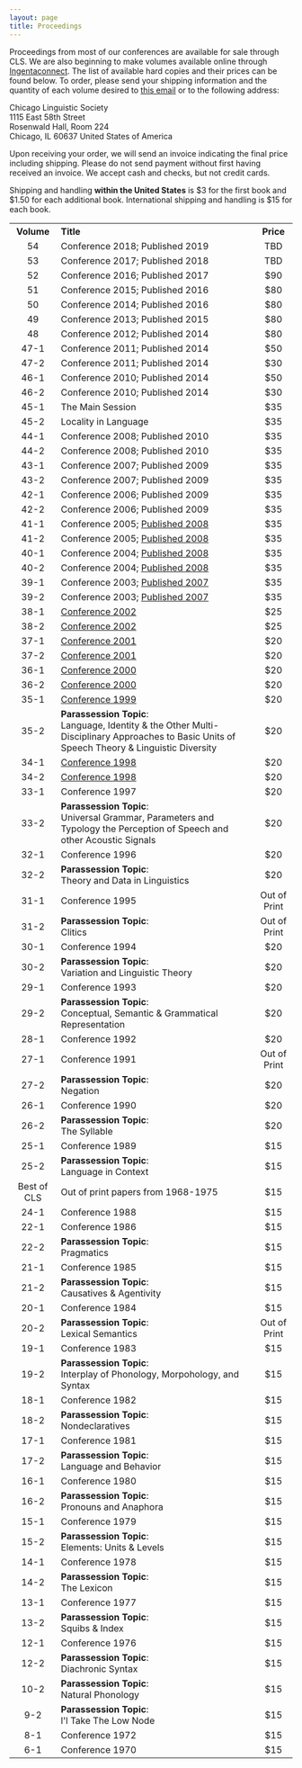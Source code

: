 ```yaml
---
layout: page
title: Proceedings
---
```


Proceedings from most of our conferences are available for sale through CLS. We are also beginning to make volumes available online through [Ingentaconnect](http://www.ingentaconnect.com/content/cls). The list of available hard copies and their prices can be found below. To order, please send your shipping information and the quantity of each volume desired to [this email](mailto:clsbooks@gmail.com) or to the following address:

Chicago Linguistic Society<br />
1115 East 58th Street <br />
Rosenwald Hall, Room 224<br/>
Chicago, IL 60637
United States of America <br />

Upon receiving your order, we will send an invoice indicating the final price including shipping. Please do not send payment without first having received an invoice. We accept cash and checks, but not credit cards.

Shipping and handling **within the United States** is $3 for the first book and $1.50 for each additional book. International shipping and handling is $15 for each book.

<table>
  	<colgroup width="92" align="center"></colgroup>
	<colgroup width="570" align="left"></colgroup>
	<colgroup width="80" align="right"></colgroup>
  <tr>
    <th align="center">Volume</th>
    <th align="left">Title</th>
    <th align="center">Price</th>
  </tr>
  <tr>
    <td align="center">54</td>
    <td align="left">Conference 2018; Published 2019</td>
    <td align="center">TBD</td>
  </tr>
  <tr>
    <td align="center">53</td>
    <td align="left">Conference 2017; Published 2018</td>
    <td align="center">TBD</td>
  </tr>
  <tr>
    <td align="center">52</td>
    <td align="left">Conference 2016; Published 2017</td>
    <td align="center">$90</td>
  </tr>
  <tr>
    <td align="center">51</td>
    <td align="left">Conference 2015; Published 2016</td>
    <td align="center">$80</td>
  </tr>
  <tr>
    <td align="center">50</td>
    <td align="left">Conference 2014; Published 2016</td>
    <td align="center">$80</td>
  </tr>
  <tr>
    <td align="center">49</td>
    <td align="left">Conference 2013; Published 2015</td>
    <td align="center">$80</td>
  </tr>
  <tr>
    <td align="center">48</td>
    <td align="left">Conference 2012; Published 2014</td>
    <td align="center">$80</td>
  </tr>
  <tr>
    <td align="center">47-1</td>
    <td align="left">Conference 2011; Published 2014</td>
    <td align="center">$50</td>
  </tr>
  <tr>
    <td align="center">47-2</td>
    <td align="left">Conference 2011; Published 2014</td>
    <td align="center">$30</td>
  </tr>
   <tr>
    <td align="center">46-1</td>
    <td align="left">Conference 2010; Published 2014</td>
    <td align="center">$50</td>
  </tr>
  <tr>
    <td align="center">46-2</td>
    <td align="left">Conference 2010; Published 2014</td>
    <td align="center">$30</td>
  </tr>
  <tr>
    <td align="center">45-1</td>
    <td align="left">The Main Session</td>
    <td align="center">$35</td>
  </tr>
  <tr>
    <td align="center">45-2</td>
    <td align="left">Locality in Language</td>
    <td align="center">$35</td>
  </tr>
  <tr>
    <td align="center">44-1</td>
    <td align="left">Conference 2008; Published 2010</td>
    <td align="center">$35</td>
  </tr>
  <tr>
    <td align="center">44-2</td>
    <td align="left">Conference 2008; Published 2010</td>
    <td align="center">$35</td>
  </tr>
    <tr>
    <td align="center">43-1</td>
    <td align="left">Conference 2007; Published 2009</td>
    <td align="center">$35</td>
  </tr>
  <tr>
    <td align="center">43-2</td>
    <td align="left">Conference 2007; Published 2009</td>
    <td align="center">$35</td>
  </tr>
     <tr>
    <td align="center">42-1</td>
    <td align="left">Conference 2006; Published 2009</td>
    <td align="center">$35</td>
  </tr>
  <tr>
    <td align="center">42-2</td>
    <td align="left">Conference 2006; Published 2009</td>
    <td align="center">$35</td>
  </tr>
       <tr>
    <td align="center">41-1</td>
    <td align="left">Conference 2005; <a href="http://hum.uchicago.edu/orgs/cls/toc/CLS_41-1.pdf">Published 2008</a></td>
    <td align="center">$35</td>
  </tr>
  <tr>
    <td align="center">41-2</td>
    <td align="left">Conference 2005; <a href="http://hum.uchicago.edu/orgs/cls/toc/CLS_41-2.pdf">Published 2008</a></td>
    <td align="center">$35</td>
  </tr>
       <tr>
    <td align="center">40-1</td>
    <td align="left">Conference 2004; <a href="http://hum.uchicago.edu/orgs/cls/toc/CLS_40-1.pdf">Published 2008</a></td>
    <td align="center">$35</td>
  </tr>
  <tr>
    <td align="center">40-2</td>
    <td align="left">Conference 2004; <a href="http://hum.uchicago.edu/orgs/cls/toc/CLS_40-2.pdf">Published 2008</a></td>
    <td align="center">$35</td>
  </tr>
  <tr>
    <td align="center">39-1</td>
    <td align="left">Conference 2003; <a href="http://hum.uchicago.edu/orgs/cls/toc/CLS_39-1.pdf">Published 2007</a></td>
    <td align="center">$35</td>
  </tr>
  <tr>
    <td align="center">39-2</td>
    <td align="left">Conference 2003; <a href="http://hum.uchicago.edu/orgs/cls/toc/CLS_39-2.pdf">Published 2007</a></td>
    <td align="center">$35</td>
  </tr>
  <tr>
    <td align="center">38-1</td>
    <td align="left"><a href="http://hum.uchicago.edu/orgs/cls/toc/CLS_38-1.html">Conference 2002</a></td>
    <td align="center">$25</td>
  </tr>
  <tr>
    <td align="center">38-2</td>
    <td align="left"><a href="http://hum.uchicago.edu/orgs/cls/toc/CLS_38-2.html">Conference 2002</a></td>
    <td align="center">$25</td>
  </tr>
  <tr>
    <td align="center">37-1</td>
    <td align="left"><a href="http://hum.uchicago.edu/orgs/cls/toc/CLS_37-1.html">Conference 2001</a></td>
    <td align="center">$20</td>
  </tr>
  <tr>
    <td align="center">37-2</td>
    <td align="left"><a href="http://hum.uchicago.edu/orgs/cls/toc/CLS_37-2.html">Conference 2001</a></td>
    <td align="center">$20</td>
  </tr>
  <tr>
    <td align="center">36-1</td>
    <td align="left"><a href="http://hum.uchicago.edu/orgs/cls/toc/CLS_36-1.html">Conference 2000</a></td>
    <td align="center">$20</td>
  </tr>
  <tr>
    <td align="center">36-2</td>
    <td align="left"><a href="http://hum.uchicago.edu/orgs/cls/toc/CLS_36-2.html">Conference 2000</a></td>
    <td align="center">$20</td>
  </tr>
  <tr>
    <td align="center">35-1</td>
    <td align="left"><a href="http://hum.uchicago.edu/orgs/cls/toc/CLS_35-1.html">Conference 1999</a></td>
    <td align="center">$20</td>
  </tr>
  <tr>
    <td align="center">35-2</td>
    <td align="left">
    	<b>Parassession Topic</b>: <br>
		Language, Identity & the Other Multi-Disciplinary Approaches to Basic Units of Speech Theory & Linguistic Diversity
   </td>
    <td align="center">$20</td>
  </tr>
  <tr>
    <td align="center">34-1</td>
    <td align="left"><a href="http://hum.uchicago.edu/orgs/cls/toc/CLS_34-1.html">Conference 1998</a></td>
    <td align="center">$20</td>
  </tr>
  <tr>
    <td align="center">34-2</td>
    <td align="left"><a href="http://hum.uchicago.edu/orgs/cls/toc/CLS_34-2.html">Conference 1998</a></td>
    <td align="center">$20</td>
  </tr>
  <tr>
    <td align="center">33-1</td>
    <td align="left">Conference 1997</td>
    <td align="center">$20</td>
  </tr>
  <tr>
    <td align="center">33-2</td>
    <td align="left">
    	<b>Parassession Topic</b>: <br>
    	Universal Grammar, Parameters and Typology the Perception of Speech and other Acoustic Signals
   </td>
    <td align="center">$20</td>
  </tr>
  <tr>
    <td align="center">32-1</td>
    <td align="left">Conference 1996</td>
    <td align="center">$20</td>
  </tr>
  <tr>
    <td align="center">32-2</td>
    <td align="left">
    	<b>Parassession Topic</b>: <br>
    	Theory and Data in Linguistics
   </td>
    <td align="center">$20</td>
  </tr>
  <tr>
    <td align="center">31-1</td>
    <td align="left">Conference 1995</td>
    <td align="center">Out of Print</td>
  </tr>
  <tr>
    <td align="center">31-2</td>
    <td align="left">
    	<b>Parassession Topic</b>: <br>
    	Clitics
   </td>
    <td align="center">Out of Print</td>
  </tr>
  <tr>
    <td align="center">30-1</td>
    <td align="left">Conference 1994</td>
    <td align="center">$20</td>
  </tr>
  <tr>
    <td align="center">30-2</td>
    <td align="left">
    	<b>Parassession Topic</b>: <br>
    	Variation and Linguistic Theory
   </td>
    <td align="center">$20</td>
  </tr>
  <tr>
    <td align="center">29-1</td>
    <td align="left">Conference 1993</td>
    <td align="center">$20</td>
  </tr>
  <tr>
    <td align="center">29-2</td>
    <td align="left">
    	<b>Parassession Topic</b>: <br>
    	Conceptual, Semantic & Grammatical Representation
   </td>
    <td align="center">$20</td>
  </tr>
  <tr>
    <td align="center">28-1</td>
    <td align="left">Conference 1992</td>
    <td align="center">$20</td>
  </tr>
  <tr>
    <td align="center">27-1</td>
    <td align="left">Conference 1991</td>
    <td align="center">Out of Print</td>
  </tr>
  <tr>
    <td align="center">27-2</td>
    <td align="left">
    	<b>Parassession Topic</b>: <br> Negation</td>
    <td align="center">$20</td>
  </tr>
  <tr>
    <td align="center">26-1</td>
    <td align="left">Conference 1990</td>
    <td align="center">$20</td>
  </tr>
  <tr>
    <td align="center">26-2</td>
    <td align="left"><b>Parassession Topic</b>: <br> The Syllable</td>
    <td align="center">$20</td>
  </tr>
  <tr>
    <td align="center">25-1</td>
    <td align="left">Conference 1989</td>
    <td align="center">$15</td>
  </tr>
  <tr>
    <td align="center">25-2</td>
    <td align="left"><b>Parassession Topic</b>: <br> Language in Context</td>
    <td align="center">$15</td>
  </tr>
  <tr>
    <td align="center">Best of CLS</td>
    <td align="left">Out of print papers from 1968-1975</td>
    <td align="center">$15</td>
  </tr>
  <tr>
    <td align="center">24-1</td>
    <td align="left">Conference 1988</td>
    <td align="center">$15</td>
  </tr>
  <tr>
    <td align="center">22-1</td>
    <td align="left">Conference 1986</td>
    <td align="center">$15</td>
  </tr>
  <tr>
    <td align="center">22-2</td>
    <td align="left"><b>Parassession Topic</b>: <br> Pragmatics</td>
    <td align="center">$15</td>
  </tr>
  <tr>
    <td align="center">21-1</td>
    <td align="left">Conference 1985</td>
    <td align="center">$15</td>
  </tr>
  <tr>
    <td align="center">21-2</td>
    <td align="left"><b>Parassession Topic</b>: <br> Causatives & Agentivity</td>
    <td align="center">$15</td>
  </tr>
  <tr>
    <td align="center">20-1</td>
    <td align="left">Conference 1984</td>
    <td align="center">$15</td>
  </tr>
  <tr>
    <td align="center">20-2</td>
    <td align="left"><b>Parassession Topic</b>: <br> Lexical Semantics</td>
    <td align="center">Out of Print</td>
  </tr>
  <tr>
    <td align="center">19-1</td>
    <td align="left">Conference 1983</td>
    <td align="center">$15</td>
  </tr>
  <tr>
    <td align="center">19-2</td>
    <td align="left"><b>Parassession Topic</b>: <br> Interplay of Phonology, Morpohology, and Syntax</td>
    <td align="center">$15</td>
  </tr>
  <tr>
    <td align="center">18-1</td>
    <td align="left">Conference 1982</td>
    <td align="center">$15</td>
  </tr>
  <tr>
    <td align="center">18-2</td>
    <td align="left"><b>Parassession Topic</b>: <br>  Nondeclaratives</td>
    <td align="center">$15</td>
  </tr>
  <tr>
    <td align="center">17-1</td>
    <td align="left">Conference 1981</td>
    <td align="center">$15</td>
  </tr>
  <tr>
    <td align="center">17-2</td>
    <td align="left"><b>Parassession Topic</b>: <br> Language and Behavior</td>
    <td align="center">$15</td>
  </tr>
  <tr>
    <td align="center">16-1</td>
    <td align="left">Conference 1980</td>
    <td align="center">$15</td>
  </tr>
  <tr>
    <td align="center">16-2</td>
    <td align="left"><b>Parassession Topic</b>: <br> Pronouns and Anaphora</td>
    <td align="center">$15</td>
  </tr>
  <tr>
    <td align="center">15-1</td>
    <td align="left">Conference 1979</td>
    <td align="center">$15</td>
  </tr>
  <tr>
    <td align="center">15-2</td>
    <td align="left"><b>Parassession Topic</b>: <br> Elements: Units & Levels</td>
    <td align="center">$15</td>
  </tr>
  <tr>
    <td align="center">14-1</td>
    <td align="left">Conference 1978</td>
    <td align="center">$15</td>
  </tr>
  <tr>
    <td align="center">14-2</td>
    <td align="left"><b>Parassession Topic</b>: <br> The Lexicon</td>
    <td align="center">$15</td>
  </tr>
  <tr>
    <td align="center">13-1</td>
    <td align="left">Conference 1977</td>
    <td align="center">$15</td>
  </tr>
  <tr>
    <td align="center">13-2</td>
    <td align="left"><b>Parassession Topic</b>: <br> Squibs & Index</td>
    <td align="center">$15</td>
  </tr>
  <tr>
    <td align="center">12-1</td>
    <td align="left">Conference 1976</td>
    <td align="center">$15</td>
  </tr>
  <tr>
    <td align="center">12-2</td>
    <td align="left"><b>Parassession Topic</b>: <br> Diachronic Syntax</td>
    <td align="center">$15</td>
  </tr>
<!---
  <tr>
    <td align="center">12-1</td>
    <td align="left">Conference 1976</td>
    <td align="center">$15</td>
  </tr>
--->
  <tr>
    <td align="center">10-2</td>
    <td align="left"><b>Parassession Topic</b>: <br> Natural Phonology</td>
    <td align="center">$15</td>
  </tr>
  <tr>
    <td align="center">9-2</td>
    <td align="left"><b>Parassession Topic</b>: <br> l'l Take The Low Node</td>
    <td align="center">$15</td>
  </tr>
  <tr>
    <td align="center">8-1</td>
    <td align="left">Conference 1972</td>
    <td align="center">$15</td>
  </tr>
  <tr>
    <td align="center">6-1</td>
    <td align="left">Conference 1970</td>
    <td align="center">$15</td>
  </tr>


</table>
